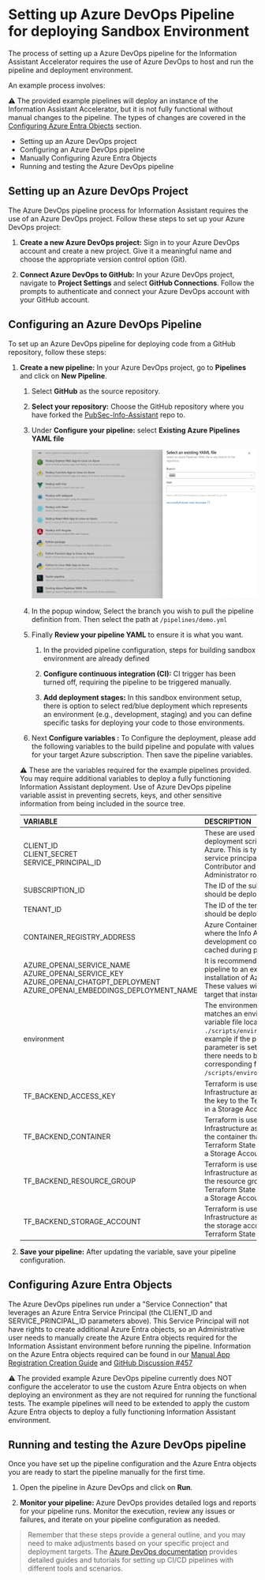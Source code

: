 # Setting up Azure DevOps Pipeline for deploying Sandbox Environment

The process of setting up a Azure DevOps pipeline for the Information Assistant Accelerator requires the use of Azure DevOps to host and run the pipeline and deployment environment.

An example process involves:

:warning: The provided example pipelines will deploy an instance of the Information Assistant Accelerator, but it is not fully functional without manual changes to the pipeline. The types of changes are covered in the [Configuring Azure Entra Objects](#configuring-azure-entra-objects) section.

- Setting up an Azure DevOps project
- Configuring an Azure DevOps pipeline
- Manually Configuring Azure Entra Objects
- Running and testing the Azure DevOps pipeline

## Setting up an Azure DevOps Project

The Azure DevOps pipeline process for Information Assistant requires the use of an Azure DevOps project. Follow these steps to set up your Azure DevOps project:

1. **Create a new Azure DevOps project:** Sign in to your Azure DevOps account and create a new project. Give it a meaningful name and choose the appropriate version control option (Git).

2. **Connect Azure DevOps to GitHub:** In your Azure DevOps project, navigate to **Project Settings** and select **GitHub Connections**. Follow the prompts to authenticate and connect your Azure DevOps account with your GitHub account.

## Configuring an Azure DevOps Pipeline

To set up an Azure DevOps pipeline for deploying code from a GitHub repository, follow these steps:

1. **Create a new pipeline:** In your Azure DevOps project, go to **Pipelines** and click on **New Pipeline**.

   1. Select **GitHub** as the source repository.

   2. **Select your repository:** Choose the GitHub repository where you have forked the [PubSec-Info-Assistant](https://github.com/microsoft/PubSec-Info-Assistant) repo to.

   3. Under **Configure your pipeline:** select **Existing Azure Pipelines YAML file**

      ![pipeline_configuration](/docs/images/sandbox_environment_build_pipeline_configuration.png)

   4. In the popup window, Select the branch you wish to pull the pipeline definition from. Then select the path at `/pipelines/demo.yml`

   5. Finally **Review your pipeline YAML** to ensure it is what you want.

       1. In the provided pipeline configuration, steps for building sandbox environment are already defined

       2. **Configure continuous integration (CI):**  CI trigger has been turned off, requiring the pipeline to be triggered manually.

       3. **Add deployment stages:** In this sandbox environment setup, there is option to select red/blue deployment which represents an environment (e.g., development, staging) and you can define specific tasks for deploying your code to those environments.

   6. Next **Configure variables :** To Configure the deployment, please add the following variables to the build pipeline and populate with values for your target Azure subscription. Then save the pipeline variables.

   :warning: These are the variables required for the example pipelines provided. You may require additional variables to deploy a fully functioning Information Assistant deployment. Use of Azure DevOps pipeline variable assist in preventing secrets, keys, and other sensitive information from being included in the source tree. 

    VARIABLE | DESCRIPTION
    ---|---
    CLIENT_ID<br />CLIENT_SECRET<br />SERVICE_PRINCIPAL_ID | These are used for the deployment scripts to login to Azure. This is typically a service principal and will need Contributor and User Access Administrator roles.
    SUBSCRIPTION_ID | The ID of the subscription that should be deployed to.
    TENANT_ID | The ID of the tenant that should be deployed to.
    CONTAINER_REGISTRY_ADDRESS | Azure Container Registry where the Info Assistant development container will be cached during pipeline runs
    AZURE_OPENAI_SERVICE_NAME<br/>AZURE_OPENAI_SERVICE_KEY<br/>AZURE_OPENAI_CHATGPT_DEPLOYMENT<br/>AZURE_OPENAI_EMBEDDINGS_DEPLOYMENT_NAME | It is recommended to point the pipeline to an existing installation of Azure OpenAI. These values will be used to target that instance.
    environment | The environment name that matches an environment variable file located in `./scripts/environments`. For example if the pipeline parameter is set to "demo" there needs to be a corresponding file at `/scripts/environment/demo.env`
    TF_BACKEND_ACCESS_KEY | Terraform is used to create Infrastructure as Code. This is the key to the Terraform State in a Storage Account.
    TF_BACKEND_CONTAINER | Terraform is used to create Infrastructure as Code. This is the container that the Terraform State is stored within a Storage Account.
    TF_BACKEND_RESOURCE_GROUP | Terraform is used to create Infrastructure as Code. This is the resource group that the Terraform State is stored within a Storage Account.
    TF_BACKEND_STORAGE_ACCOUNT | Terraform is used to create Infrastructure as Code. This is the storage account that the Terraform State is stored.

2. **Save your pipeline:** After updating the variable, save your pipeline configuration.

## Configuring Azure Entra Objects

The Azure DevOps pipelines run under a "Service Connection" that leverages an Azure Entra Service Principal (the CLIENT_ID and SERVICE_PRINCIPAL_ID parameters above). This Service Principal will not have rights to create additional Azure Entra objects, so an Administrative user needs to manually create the Azure Entra objects required for the Information Assistant environment before running the pipeline. Information on the Azure Entra objects required can be found in our [Manual App Registration Creation Guide](docs/deployment/manual_app_registration.md) and [GitHub Discussion #457](https://github.com/microsoft/PubSec-Info-Assistant/discussions/457)

:warning: The provided example Azure DevOps pipeline currently does NOT configure the accelerator to use the custom Azure Entra objects on when deploying an environment as they are not required for running the functional tests. The example pipelines will need to be extended to apply the custom Azure Entra objects to deploy a fully functioning Information Assistant environment.

## Running and testing the Azure DevOps pipeline

Once you have set up the pipeline configuration and the Azure Entra objects you are ready to start the pipeline manually for the first time.

1. Open the pipeline in Azure DevOps and click on **Run**.

2. **Monitor your pipeline:** Azure DevOps provides detailed logs and reports for your pipeline runs. Monitor the execution, review any issues or failures, and iterate on your pipeline configuration as needed.

> Remember that these steps provide a general outline, and you may need to make adjustments based on your specific project and deployment targets. The [Azure DevOps documentation](https://learn.microsoft.com/en-us/azure/devops/pipelines/customize-pipeline?view=azure-devops) provides detailed guides and tutorials for setting up CI/CD pipelines with different tools and scenarios.
